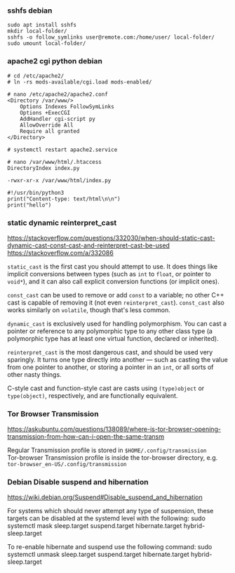 ### sshfs debian
    sudo apt install sshfs
    mkdir local-folder/
    sshfs -o follow_symlinks user@remote.com:/home/user/ local-folder/
    sudo umount local-folder/

### apache2 cgi python debian
    # cd /etc/apache2/
    # ln -rs mods-available/cgi.load mods-enabled/

    # nano /etc/apache2/apache2.conf
    <Directory /var/www/>
        Options Indexes FollowSymLinks
        Options +ExecCGI
        AddHandler cgi-script py
        AllowOverride All
        Require all granted
    </Directory>

    # systemctl restart apache2.service

    # nano /var/www/html/.htaccess
    DirectoryIndex index.py

    -rwxr-xr-x /var/www/html/index.py

    #!/usr/bin/python3
    print("Content-type: text/html\n\n")
    print("hello")

### static dynamic reinterpret_cast
https://stackoverflow.com/questions/332030/when-should-static-cast-dynamic-cast-const-cast-and-reinterpret-cast-be-used
https://stackoverflow.com/a/332086

`static_cast` is the first cast you should attempt to use. It does things like implicit conversions between types (such as `int` to `float`, or pointer to `void*`), and it can also call explicit conversion functions (or implicit ones).

`const_cast` can be used to remove or add `const` to a variable; no other C++ cast is capable of removing it (not even `reinterpret_cast`). `const_cast` also works similarly on `volatile`, though that's less common.

`dynamic_cast` is exclusively used for handling polymorphism. You can cast a pointer or reference to any polymorphic type to any other class type (a polymorphic type has at least one virtual function, declared or inherited).

`reinterpret_cast` is the most dangerous cast, and should be used very sparingly. It turns one type directly into another — such as casting the value from one pointer to another, or storing a pointer in an `int`, or all sorts of other nasty things.

C-style cast and function-style cast are casts using `(type)object` or `type(object)`, respectively, and are functionally equivalent.

### Tor Browser Transmission
https://askubuntu.com/questions/138089/where-is-tor-browser-opening-transmission-from-how-can-i-open-the-same-transm

Regular Transmission profile is stored in `$HOME/.config/transmission`  
Tor-browser Transmission profile is inside the tor-browser directory, e.g. `tor-browser_en-US/.config/transmission`

### Debian Disable suspend and hibernation
https://wiki.debian.org/Suspend#Disable_suspend_and_hibernation

For systems which should never attempt any type of suspension, these targets can be disabled at the systemd level with the following:
    sudo systemctl mask sleep.target suspend.target hibernate.target hybrid-sleep.target
    
To re-enable hibernate and suspend use the following command:
    sudo systemctl unmask sleep.target suspend.target hibernate.target hybrid-sleep.target
